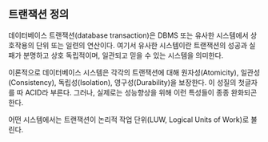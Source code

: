 ## 트랜잭션 정의
데이터베이스 트랜잭션(database transaction)은 DBMS 또는 유사한 시스템에서 상호작용의 단위 또는 일련의 연산이다. 여기서 유사한 시스템이란 트랜잭션의 성공과 실패가 분명하고 상호 독립적이며, 일관되고 믿을 수 있는 시스템을 의미한다.

이론적으로 데이터베이스 시스템은 각각의 트랜잭션에 대해 원자성(Atomicity), 일관성(Consistency), 독립성(Isolation), 영구성(Durability)을 보장한다. 이 성질의 첫글자를 따 ACID라 부른다. 그러나, 실제로는 성능향상을 위해 이런 특성들이 종종 완화되곤 한다.

어떤 시스템에서는 트랜잭션이 논리적 작업 단위(LUW, Logical Units of Work)로 불린다.

